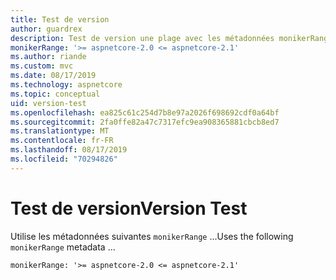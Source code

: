 ```yaml
---
title: Test de version
author: guardrex
description: Test de version une plage avec les métadonnées monikerRange.
monikerRange: '>= aspnetcore-2.0 <= aspnetcore-2.1'
ms.author: riande
ms.custom: mvc
ms.date: 08/17/2019
ms.technology: aspnetcore
ms.topic: conceptual
uid: version-test
ms.openlocfilehash: ea825c61c254d7b8e97a2026f698692cdf0a64bf
ms.sourcegitcommit: 2fa0ffe82a47c7317efc9ea908365881cbcb8ed7
ms.translationtype: MT
ms.contentlocale: fr-FR
ms.lasthandoff: 08/17/2019
ms.locfileid: "70294826"
---
```

# <a name="version-test"></a><span data-ttu-id="f0e81-103">Test de version</span><span class="sxs-lookup"><span data-stu-id="f0e81-103">Version Test</span></span>

<span data-ttu-id="f0e81-104">Utilise les métadonnées suivantes `monikerRange` ...</span><span class="sxs-lookup"><span data-stu-id="f0e81-104">Uses the following `monikerRange` metadata ...</span></span>

```
monikerRange: '>= aspnetcore-2.0 <= aspnetcore-2.1'
```
